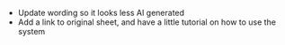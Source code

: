 - Update wording so it looks less AI generated
- Add a link to original sheet, and have a little tutorial on how to use the system
